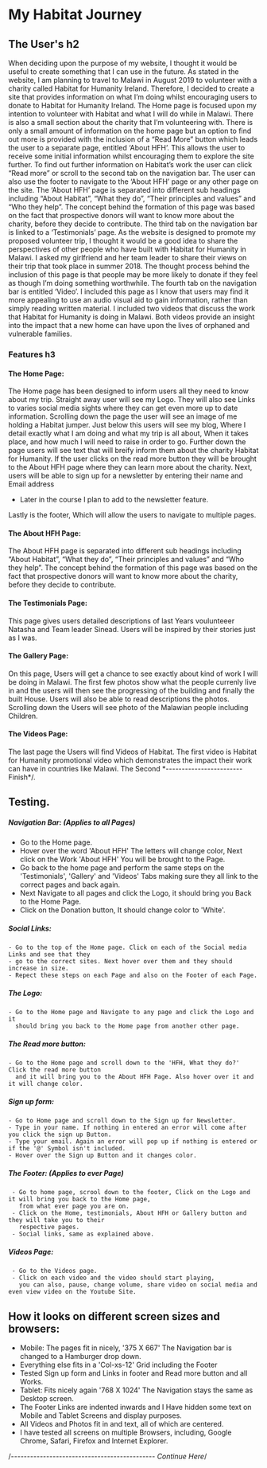 # My Habitat Journey

## The User's h2

When deciding upon the purpose of my website, I thought it would be useful to create something that I can use in the future. As stated in the website, I am planning to travel to Malawi in August 2019 to volunteer with a charity called Habitat for Humanity Ireland.  Therefore, I decided to create a site that provides information on what I’m doing whilst encouraging users to donate to Habitat for Humanity Ireland. The Home page is focused upon my intention to volunteer with Habitat and what I will do while in Malawi. There is also a small section about the charity that I’m volunteering with. There is only a small amount of information on the home page but an option to find out more is provided with the inclusion of a “Read More” button which leads the user to a separate page, entitled ‘About HFH’.  This allows the user to receive some initial information whilst encouraging them to explore the site further. 
To find out further information on Habitat’s work the user can click “Read more” or scroll to the second tab on the navigation bar. The user can also use the footer to navigate to the ‘About HFH’ page or any other page on the site.  The ‘About HFH’  page is separated into different sub headings including “About Habitat”, “What they do”, “Their principles and values” and “Who they help”. The concept behind the formation of this page was based on the fact that prospective donors will want to know more about the charity, before they decide to contribute. 
The third tab on the navigation bar is linked to a ‘Testimonials’ page. As the website is designed to promote my proposed volunteer trip, I thought it would be a good idea to share the perspectives of other people who have built with Habitat for Humanity in Malawi. I asked my girlfriend and her team leader to share their views on their trip that took place in summer 2018. The thought process behind the inclusion of this page is that people may be more likely to donate if they feel as though I’m doing something worthwhile. 
The fourth tab on the navigation bar is entitled ‘Video’. I included this page as I know that users may find it more appealing to use an audio visual aid to gain information, rather than simply reading written material. I included two videos that discuss the work that Habitat for Humanity is doing in Malawi. Both videos provide an insight into the impact that a new home can have upon the lives of orphaned and vulnerable families. 

### Features h3
#### The Home Page:
The Home page has been designed to inform users all they need to know about my trip.
Straight away user will see my Logo. They will also see Links to varies social media sights where they can get even more up to date information.
Scrolling down the page the user will see an image of me holding a Habitat jumper.
Just below this users will see my blog, Where I detail exactly what I am doing and what my trip is all about, When it takes place, and how much I will need to raise in order to go.
Further down the page users will see text that will breify inform them about the charity Habitat for Humanity. If the user clicks on the read more button
they will be brought to the About HFH page where they can learn more about the charity. 
Next, users will be able to sign up for a newsletter by entering their name and Email address

- Later in the course I plan to add to the newsletter feature.

Lastly is the footer, Which will allow the users to navigate to multiple pages.

#### The About HFH Page:
The About HFH page is separated into different sub headings including “About Habitat”, 
“What they do”, “Their principles and values” and “Who they help”. 
The concept behind the formation of this page was based on the fact that prospective donors 
will want to know more about the charity, before they decide to contribute. 

#### The Testimonials Page:
This page gives users detailed descriptions of last Years voulunteeer Natasha and Team leader Sinead.
Users will be inspired by their stories just as I was.

#### The Gallery Page:
On this page, Users will get a chance to see exactly about kind of work I will be doing in Malawi.
The first few photos show what the people currenly live in and the users will then see the progressing of the building and finally the built House.
Users will also be able to read descriptions the photos.
Scrolling down the Users will see photo of the Malawian people including Children. 

#### The Videos Page:
The last page the Users will find Videos of Habitat. 
The first video is Habitat for Humanity promotional video
which demonstrates the impact their work can have in countries like Malawi.
The Second \*------------------------Finish*/.

## Testing.

##### Navigation Bar: (Applies to all Pages)
   - Go to the Home page. 
   - Hover over the word 'About HFH' The letters will change color, Next click on the Work 'About HFH' You will be brought to the Page.
   - Go back to the home page and perform the same steps on the 'Testimonials', 'Gallery' and 'Videos' Tabs making sure they all link to the correct pages and back again.
   - Next Navigate to all pages and click the Logo, it should bring you Back to the Home Page. 
   - Click on the Donation button, It should change color to 'White'.
   
##### Social Links:
    - Go to the top of the Home page. Click on each of the Social media Links and see that they
    - go to the correct sites. Next hover over them and they should increase in size.
    - Repect these steps on each Page and also on the Footer of each Page.
    
##### The Logo:
    - Go to the Home page and Navigate to any page and click the Logo and it 
      should bring you back to the Home page from another other page. 
##### The Read more button:
    - Go to the Home page and scroll down to the 'HFH, What they do?' Click the read more button
      and it will bring you to the About HFH Page. Also hover over it and it will change color.
##### Sign up form:
    - Go to Home page and scroll down to the Sign up for Newsletter.
    - Type in your name. If nothing in entered an error will come after you click the sign up Button.
    - Type your email. Again an error will pop up if nothing is entered or if the '@' Symbol isn't included.
    - Hover over the Sign up Button and it changes color. 

##### The Footer: (Applies to ever Page)
     - Go to home page, scrool down to the footer, Click on the Logo and it will bring you back to the Home page,
       from what ever page you are on. 
     - Click on the Home, testimonials, About HFH or Gallery button and they will take you to their
       respective pages.
     - Social links, same as explained above.   
    
##### Videos Page:
     - Go to the Videos page.
     - Click on each video and the video should start playing, 
       you can also, pause, change volume, share video on social media and even view video on the Youtube Site. 
       
       
## How it looks on different screen sizes and browsers:
   - Mobile: The pages fit in nicely, '375 X 667' The Navigation bar is changed to a Hamburger drop down.
   - Everything else fits in a 'Col-xs-12' Grid including the Footer 
   - Tested Sign up form and Links in footer and Read more button and all Works.
   - Tablet: Fits nicely again '768 X 1024' The Navigation stays the same as Desktop screen.
   - The Footer Links are indented inwards and I Have hidden some text on Mobile and Tablet Screens and display purposes.
   - All Videos and Photos fit in and text, all of which are centered.
   - I have tested all screens on multiple Browsers, including,
     Google Chrome, Safari, Firefox and Internet Explorer.

/*--------------------------------------------- Continue Here*/


